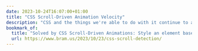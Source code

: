 ```yaml
---
date: 2023-10-24T16:07:00+01:00
title: "CSS Scroll-Driven Animation Velocity"
description: "CSS and the things we're able to do with it continue to astound. In this article, Bramus shows how we can use CSS to determine the speed and direction a user is scrolling and style elements respectively."
bookmark_of:
  title: "Solved by CSS Scroll-Driven Animations: Style an element based on the active Scroll Direction and Scroll Speed"
  url: https://www.bram.us/2023/10/23/css-scroll-detection/
---
```


